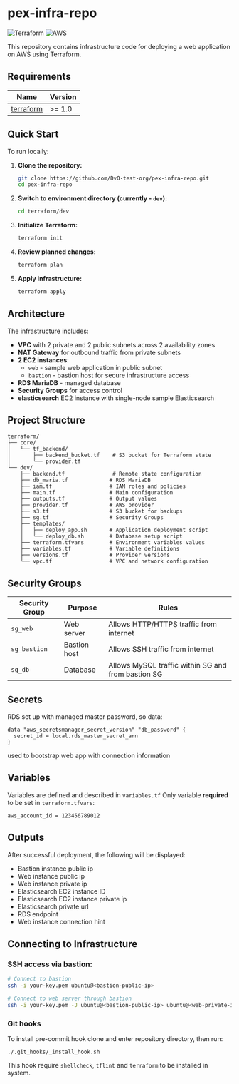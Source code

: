 # pex-infra-repo
![Terraform](https://img.shields.io/badge/terraform-%235835CC.svg?style=for-the-badge&logo=terraform&logoColor=white)
![AWS](https://img.shields.io/badge/AWS-%23FF9900.svg?style=for-the-badge&logo=amazon-aws&logoColor=white)

This repository contains infrastructure code for deploying a web application on AWS using Terraform.



## Requirements

| Name | Version |
|------|---------|
| <a name="requirement_terraform"></a> [terraform](#requirement\_terraform) | >= 1.0 |


## Quick Start

To run locally:  

1. **Clone the repository:**
   ```bash
   git clone https://github.com/DvO-test-org/pex-infra-repo.git
   cd pex-infra-repo
   ```

2. **Switch to environment directory (currently - `dev`):**
    ```bash
    cd terraform/dev
    ```

3. **Initialize Terraform:**
   ```bash
   terraform init
   ```

4. **Review planned changes:**
   ```bash
   terraform plan
   ```

5. **Apply infrastructure:**
   ```bash
   terraform apply
   ```

## Architecture

The infrastructure includes:

- **VPC** with 2 private and 2 public subnets across 2 availability zones
- **NAT Gateway** for outbound traffic from private subnets
- **2 EC2 instances**:
  - `web` - sample web application in public subnet
  - `bastion` - bastion host for secure infrastructure access
- **RDS MariaDB** - managed database
- **Security Groups** for access control
- **elasticsearch** EC2 instance with single-node sample Elasticsearch 

## Project Structure

```
terraform/
├── core/
│   └── tf_backend/
│       ├── backend_bucket.tf    # S3 bucket for Terraform state
│       └── provider.tf
└── dev/
    ├── backend.tf               # Remote state configuration
    ├── db_maria.tf             # RDS MariaDB
    ├── iam.tf                  # IAM roles and policies
    ├── main.tf                 # Main configuration
    ├── outputs.tf              # Output values
    ├── provider.tf             # AWS provider
    ├── s3.tf                   # S3 bucket for backups
    ├── sg.tf                   # Security Groups
    ├── templates/
    │   ├── deploy_app.sh       # Application deployment script
    │   └── deploy_db.sh        # Database setup script
    ├── terraform.tfvars        # Environment variables values
    ├── variables.tf            # Variable definitions
    ├── versions.tf             # Provider versions
    └── vpc.tf                  # VPC and network configuration
```

## Security Groups

| Security Group | Purpose | Rules |
|---|---|---|
| `sg_web` | Web server | Allows HTTP/HTTPS traffic from internet |
| `sg_bastion` | Bastion host | Allows SSH traffic from internet |
| `sg_db` | Database | Allows MySQL traffic within SG and from bastion SG |

## Secrets
RDS set up with managed master password, so data:  
```hcl 
data "aws_secretsmanager_secret_version" "db_password" {
  secret_id = local.rds_master_secret_arn
}
```
used to bootstrap web app  with connection information  


## Variables

Variables are defined and described in `variables.tf`
Only variable __required__ to be set in `terraform.tfvars`:
```
aws_account_id = 123456789012
```

## Outputs

After successful deployment, the following will be displayed:

- Bastion instance public ip
- Web instance public ip
- Web instance private ip
- Elasticsearch EC2 instance ID
- Elasticsearch EC2 instance private ip
- Elasticsearch private url
- RDS endpoint
- Web instance connection hint

## Connecting to Infrastructure

### SSH access via bastion:

```bash
# Connect to bastion
ssh -i your-key.pem ubuntu@<bastion-public-ip>

# Connect to web server through bastion
ssh -i your-key.pem -J ubuntu@<bastion-public-ip> ubuntu@<web-private-ip>
```

### Git hooks

To install pre-commit hook clone and enter repository directory, then run:   
```
./.git_hooks/_install_hook.sh
```

This hook require `shellcheck`, `tflint` and `terraform` to be installed in system.   
